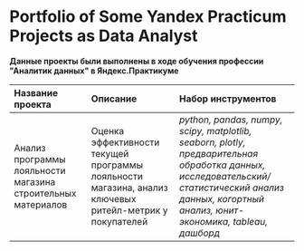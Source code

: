 # Portfolio of Some Yandex Practicum Projects as Data Analyst
**Данные проекты были выполнены в ходе обучения профессии "Аналитик данных" в Яндекс.Практикуме**

| Название проекта | Описание | Набор инструментов |
| :-------------------- | :--------------------- |:--------------------- |
| Анализ программы лояльности магазина строительных материалов | Оценка эффективности текущей программы лояльности магазина, анализ ключевых ритейл-метрик у покупателей | *python, pandas, numpy, scipy, matplotlib, seaborn, plotly, предварительная обработка данных, исследовательский/статистический анализ данных, когортный анализ, юнит-экономика, tableau, дашборд* |
